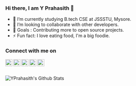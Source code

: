 ### Hi there, I am Y Prahasith 👋


- 🔭 I’m currently studying B.tech CSE at JSSSTU, Mysore.
- 👯 I’m looking to collaborate with other developers.
- 🥅 Goals : Contributing more to open source projects.
- ⚡ Fun fact: I love eating food, I'm a big foodie.


### Connect with me on
[<img align="left" alt="YPrahasith|website" width="22px" src="https://camo.githubusercontent.com/9f9d124d411068111c0c4707b245a3461c5c1171f7310b802c1be1353c68c93d/68747470733a2f2f6564656e742e6769746875622e696f2f537570657254696e7949636f6e732f696d616765732f7376672f6368726f6d652e737667" />][website]
[<img align="left" alt="YPrahasith|Youtube" width="22px" src="https://camo.githubusercontent.com/d54e97f5edde790381f7e62b217410df33e066a0dc8f692f2fc6b25fc1768b0c/68747470733a2f2f6564656e742e6769746875622e696f2f537570657254696e7949636f6e732f696d616765732f7376672f796f75747562652e737667" />][youtube]
[<img align="left" alt="YPrahasith|Twitter" width="22px" src="https://camo.githubusercontent.com/35b0b8bfbd8840f35607fb56ad0a139047fd5d6e09ceb060c5c6f0a5abd1044c/68747470733a2f2f6564656e742e6769746875622e696f2f537570657254696e7949636f6e732f696d616765732f7376672f747769747465722e737667" />][twitter]
[<img align="left" alt="YPrahasith|Instagram" width="22px" src="https://camo.githubusercontent.com/c9dacf0f25a1489fdbc6c0d2b41cda58b77fa210a13a886d6f99e027adfbd358/68747470733a2f2f6564656e742e6769746875622e696f2f537570657254696e7949636f6e732f696d616765732f7376672f696e7374616772616d2e737667" />][instagram]
[<img align="left" alt="YPrahasith|Linkedin" width="22px" src="https://camo.githubusercontent.com/c8a9c5b414cd812ad6a97a46c29af67239ddaeae08c41724ff7d945fb4c047e5/68747470733a2f2f6564656e742e6769746875622e696f2f537570657254696e7949636f6e732f696d616765732f7376672f6c696e6b6564696e2e737667" />][linkedin]

<br/>
<br/>
<br/>

<img align="left" alt="YPrahasith's Github Stats" src="https://github-readme-stats.vercel.app/api?username=YPrahasith&include_all_commits=truecount_private=true&show_icons=true&hide=prs&theme=dark" />


[website]: https://nameless-reaches-86226.herokuapp.com/
[twitter]: https://twitter.com/Y_PRAHASITH
[youtube]: https://www.youtube.com/channel/UCxbVu-AqjPyUXffV1S_1sQg
[instagram]: https://www.instagram.com/y_prahasith/
[linkedin]: https://www.linkedin.com/in/y-prahasith-12b829173/
